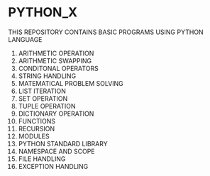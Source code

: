 # PYTHON_X

THIS REPOSITORY CONTAINS BASIC PROGRAMS USING PYTHON LANGUAGE

1. ARITHMETIC OPERATION
2. ARITHMETIC SWAPPING
3. CONDITONAL OPERATORS
4. STRING HANDLING
5. MATEMATICAL PROBLEM SOLVING
6. LIST ITERATION
7. SET OPERATION
8. TUPLE OPERATION
9. DICTIONARY OPERATION
10. FUNCTIONS
11. RECURSION
12. MODULES
13. PYTHON STANDARD LIBRARY
14. NAMESPACE AND SCOPE
15. FILE HANDLING
16. EXCEPTION HANDLING

